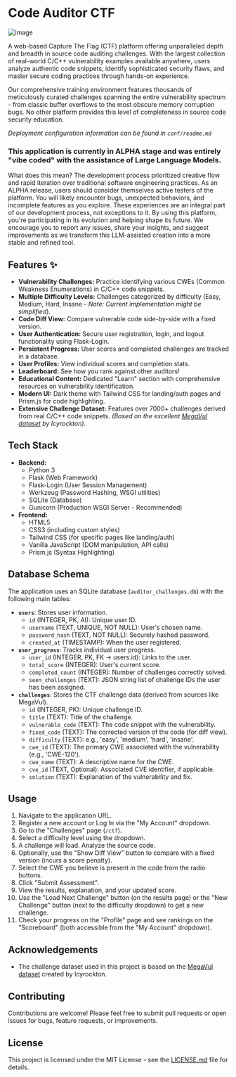 # Code Auditor CTF
![image](https://github.com/user-attachments/assets/fdfbbffc-71f9-4463-856d-aca054399a0f)

A web-based Capture The Flag (CTF) platform offering unparalleled depth and breadth in source code auditing challenges. With the largest collection of real-world C/C++ vulnerability examples available anywhere, users analyze authentic code snippets, identify sophisticated security flaws, and master secure coding practices through hands-on experience.

Our comprehensive training environment features thousands of meticulously curated challenges spanning the entire vulnerability spectrum - from classic buffer overflows to the most obscure memory corruption bugs. No other platform provides this level of completeness in source code security education.

*Deployment configuration information can be found in `conf/readme.md`*

### This application is currently in ALPHA stage and was entirely "vibe coded" with the assistance of Large Language Models.

What does this mean? The development process prioritized creative flow and rapid iteration over traditional software engineering practices.
As an ALPHA release, users should consider themselves active testers of the platform. You will likely encounter bugs, unexpected behaviors, and incomplete features as you explore. These experiences are an integral part of our development process, not exceptions to it.
By using this platform, you're participating in its evolution and helping shape its future. We encourage you to report any issues, share your insights, and suggest improvements as we transform this LLM-assisted creation into a more stable and refined tool.

## Features ✨

* **Vulnerability Challenges:** Practice identifying various CWEs (Common Weakness Enumerations) in C/C++ code snippets.
* **Multiple Difficulty Levels:** Challenges categorized by difficulty (Easy, Medium, Hard, Insane - *Note: Current implementation might be simplified*).
* **Code Diff View:** Compare vulnerable code side-by-side with a fixed version.
* **User Authentication:** Secure user registration, login, and logout functionality using Flask-Login.
* **Persistent Progress:** User scores and completed challenges are tracked in a database.
* **User Profiles:** View individual scores and completion stats.
* **Leaderboard:** See how you rank against other auditors!
* **Educational Content:** Dedicated "Learn" section with comprehensive resources on vulnerability identification.
* **Modern UI:** Dark theme with Tailwind CSS for landing/auth pages and Prism.js for code highlighting.
* **Extensive Challenge Dataset:** Features over 7000+ challenges derived from real C/C++ code snippets. *(Based on the excellent [MegaVul dataset](https://github.com/Icyrockton/MegaVul) by Icyrockton)*.

## Tech Stack ️

* **Backend:**
    * Python 3
    * Flask (Web Framework)
    * Flask-Login (User Session Management)
    * Werkzeug (Password Hashing, WSGI utilities)
    * SQLite (Database)
    * Gunicorn (Production WSGI Server - Recommended)
* **Frontend:**
    * HTML5
    * CSS3 (including custom styles)
    * Tailwind CSS (for specific pages like landing/auth)
    * Vanilla JavaScript (DOM manipulation, API calls)
    * Prism.js (Syntax Highlighting)

## Database Schema

The application uses an SQLite database (`auditor_challenges.db`) with the following main tables:

* **`users`**: Stores user information.
    * `id` (INTEGER, PK, AI): Unique user ID.
    * `username` (TEXT, UNIQUE, NOT NULL): User's chosen name.
    * `password_hash` (TEXT, NOT NULL): Securely hashed password.
    * `created_at` (TIMESTAMP): When the user registered.
* **`user_progress`**: Tracks individual user progress.
    * `user_id` (INTEGER, PK, FK -> users.id): Links to the user.
    * `total_score` (INTEGER): User's current score.
    * `completed_count` (INTEGER): Number of challenges correctly solved.
    * `seen_challenges` (TEXT): JSON string list of challenge IDs the user has been assigned.
* **`challenges`**: Stores the CTF challenge data (derived from sources like MegaVul).
    * `id` (INTEGER, PK): Unique challenge ID.
    * `title` (TEXT): Title of the challenge.
    * `vulnerable_code` (TEXT): The code snippet with the vulnerability.
    * `fixed_code` (TEXT): The corrected version of the code (for diff view).
    * `difficulty` (TEXT): e.g., 'easy', 'medium', 'hard', 'insane'.
    * `cwe_id` (TEXT): The primary CWE associated with the vulnerability (e.g., 'CWE-120').
    * `cwe_name` (TEXT): A descriptive name for the CWE.
    * `cve_id` (TEXT, Optional): Associated CVE identifier, if applicable.
    * `solution` (TEXT): Explanation of the vulnerability and fix.

## Usage

1.  Navigate to the application URL.
2.  Register a new account or Log In via the "My Account" dropdown.
3.  Go to the "Challenges" page (`/ctf`).
4.  Select a difficulty level using the dropdown.
5.  A challenge will load. Analyze the source code.
6.  Optionally, use the "Show Diff View" button to compare with a fixed version (incurs a score penalty).
7.  Select the CWE you believe is present in the code from the radio buttons.
8.  Click "Submit Assessment".
9.  View the results, explanation, and your updated score.
10. Use the "Load Next Challenge" button (on the results page) or the "New Challenge" button (next to the difficulty dropdown) to get a new challenge.
11. Check your progress on the "Profile" page and see rankings on the "Scoreboard" (both accessible from the "My Account" dropdown).

## Acknowledgements

* The challenge dataset used in this project is based on the [MegaVul dataset](https://github.com/Icyrockton/MegaVul) created by Icyrockton.

## Contributing

Contributions are welcome! Please feel free to submit pull requests or open issues for bugs, feature requests, or improvements.

## License

This project is licensed under the MIT License - see the [LICENSE.md](LICENSE.md) file for details.
